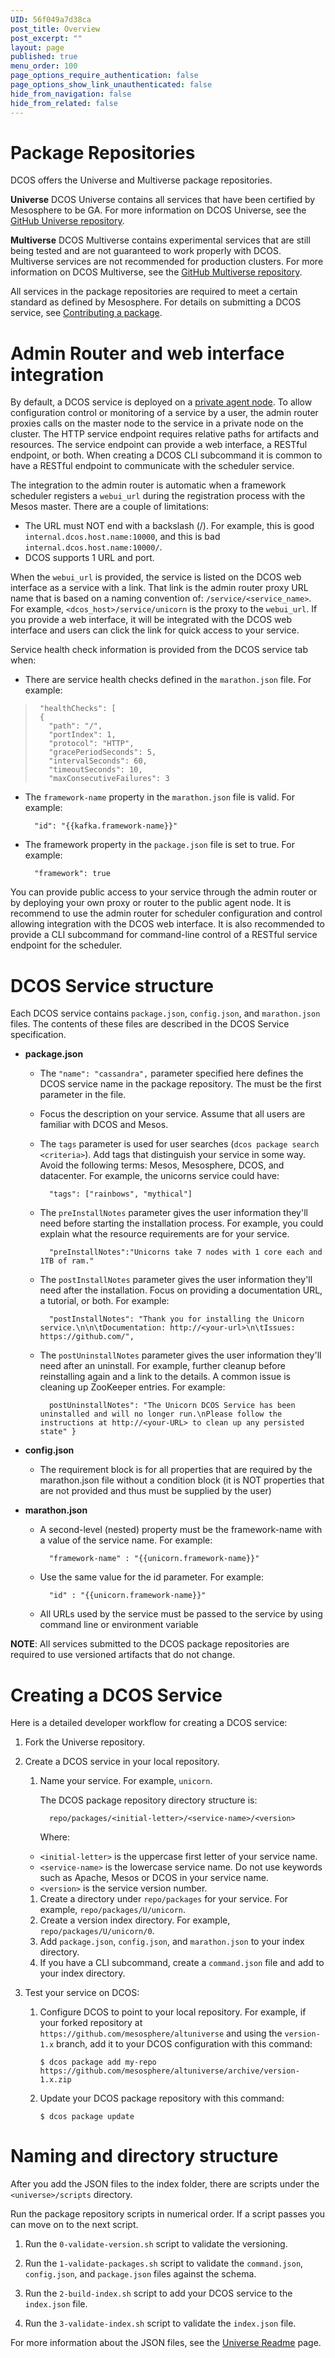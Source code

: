 ```yaml
---
UID: 56f049a7d38ca
post_title: Overview
post_excerpt: ""
layout: page
published: true
menu_order: 100
page_options_require_authentication: false
page_options_show_link_unauthenticated: false
hide_from_navigation: false
hide_from_related: false
---
```

<!-- ### <a name="integration"></a>DCOS Integration Points -->

<!-- 
There are a number of ways to extend the capabilities of the DCOS all of which center around datacenter services.  DCOS defines 2 types of services:

* **Native** - An Apache Mesos framework which requires registration with the `mesos-master`.
* **Non-Native** - A standard process that provides value to the cluster without an integration with Mesos. This seems like a standard user application deployed the distinction is this is an infrastructure service.

All of these services are deployed by Marathon and must be packaged and added to the DCOS package repository for deployment.  For Native applications, it is also possible to extend the CLI and web interface.  Non-Native service integration support is coming soon.  For the rest of this topic a native service is assumed.  All of these services require packaging and a service catalog.

 -->

# <a name="universe"></a>Package Repositories

DCOS offers the Universe and Multiverse package repositories.

**Universe** DCOS Universe contains all services that have been certified by Mesosphere to be GA. For more information on DCOS Universe, see the [GitHub Universe repository][1].

**Multiverse** DCOS Multiverse contains experimental services that are still being tested and are not guaranteed to work properly with DCOS. Multiverse services are not recommended for production clusters. For more information on DCOS Multiverse, see the [GitHub Multiverse repository][2].

All services in the package repositories are required to meet a certain standard as defined by Mesosphere. For details on submitting a DCOS service, see [Contributing a package][3].

# <a name="adminrouter"></a>Admin Router and web interface integration

By default, a DCOS service is deployed on a [private agent node][4]. To allow configuration control or monitoring of a service by a user, the admin router proxies calls on the master node to the service in a private node on the cluster. The HTTP service endpoint requires relative paths for artifacts and resources. The service endpoint can provide a web interface, a RESTful endpoint, or both. When creating a DCOS CLI subcommand it is common to have a RESTful endpoint to communicate with the scheduler service.

The integration to the admin router is automatic when a framework scheduler registers a `webui_url` during the registration process with the Mesos master. There are a couple of limitations:

*   The URL must NOT end with a backslash (/). For example, this is good `internal.dcos.host.name:10000`, and this is bad `internal.dcos.host.name:10000/`.
*   DCOS supports 1 URL and port.

When the `webui_url` is provided, the service is listed on the DCOS web interface as a service with a link. That link is the admin router proxy URL name that is based on a naming convention of: `/service/<service_name>`. For example, `<dcos_host>/service/unicorn` is the proxy to the `webui_url`. If you provide a web interface, it will be integrated with the DCOS web interface and users can click the link for quick access to your service.

Service health check information is provided from the DCOS service tab when:

*   There are service health checks defined in the `marathon.json` file. For example:

>      "healthChecks": [
>      {
>        "path": "/",
>        "portIndex": 1,
>        "protocol": "HTTP",
>        "gracePeriodSeconds": 5,
>        "intervalSeconds": 60,
>        "timeoutSeconds": 10,
>        "maxConsecutiveFailures": 3
>      
>     

*   The `framework-name` property in the `marathon.json` file is valid. For example:
    
          "id": "{{kafka.framework-name}}"
        

*   The framework property in the `package.json` file is set to true. For example:
    
          "framework": true
        

You can provide public access to your service through the admin router or by deploying your own proxy or router to the public agent node. It is recommend to use the admin router for scheduler configuration and control allowing integration with the DCOS web interface. It is also recommended to provide a CLI subcommand for command-line control of a RESTful service endpoint for the scheduler.

# DCOS Service structure

Each DCOS service contains `package.json`, `config.json`, and `marathon.json` files. The contents of these files are described in the DCOS Service specification.

<!-- This information should be replaced with link to service spec. JSH 11/23/15 -->

*   **package.json**
    
    *   The `"name": "cassandra",` parameter specified here defines the DCOS service name in the package repository. The must be the first parameter in the file. 
    *   Focus the description on your service. Assume that all users are familiar with DCOS and Mesos.
    *   The `tags` parameter is used for user searches (`dcos package search <criteria>`). Add tags that distinguish your service in some way. Avoid the following terms: Mesos, Mesosphere, DCOS, and datacenter. For example, the unicorns service could have:
        
              "tags": ["rainbows", "mythical"]
            
    
    *   The `preInstallNotes` parameter gives the user information they'll need before starting the installation process. For example, you could explain what the resource requirements are for your service.
        
              "preInstallNotes":"Unicorns take 7 nodes with 1 core each and 1TB of ram."
            
    
    *   The `postInstallNotes` parameter gives the user information they'll need after the installation. Focus on providing a documentation URL, a tutorial, or both. For example:
        
              "postInstallNotes": "Thank you for installing the Unicorn service.\n\n\tDocumentation: http://<your-url>\n\tIssues: https://github.com/",
            
    
    *   The `postUninstallNotes` parameter gives the user information they'll need after an uninstall. For example, further cleanup before reinstalling again and a link to the details. A common issue is cleaning up ZooKeeper entries. For example:
        
              postUninstallNotes": "The Unicorn DCOS Service has been uninstalled and will no longer run.\nPlease follow the instructions at http://<your-URL> to clean up any persisted state" }
            

*   **config.json**
    
    *   The requirement block is for all properties that are required by the marathon.json file without a condition block (it is NOT properties that are not provided and thus must be supplied by the user)

*   **marathon.json**
    
    *   A second-level (nested) property must be the framework-name with a value of the service name. For example:
        
              "framework-name" : "{{unicorn.framework-name}}"
            
    
    *   Use the same value for the id parameter. For example:
        
              "id" : "{{unicorn.framework-name}}"
            
    
    *   All URLs used by the service must be passed to the service by using command line or environment variable

**NOTE**: All services submitted to the DCOS package repositories are required to use versioned artifacts that do not change.

# Creating a DCOS Service

Here is a detailed developer workflow for creating a DCOS service:

1.  Fork the Universe repository.

2.  Create a DCOS service in your local repository.
    
    1.  Name your service. For example, `unicorn`.
        
        The DCOS package repository directory structure is:
        
              repo/packages/<initial-letter>/<service-name>/<version>
            
        
        Where:
    
    *   `<initial-letter>` is the uppercase first letter of your service name. 
    *   `<service-name>` is the lowercase service name. Do not use keywords such as Apache, Mesos or DCOS in your service name.
    *   `<version>` is the service version number. 
    1.  Create a directory under `repo/packages` for your service. For example, `repo/packages/U/unicorn`.
    2.  Create a version index directory. For example, `repo/packages/U/unicorn/0`.
    3.  Add `package.json`, `config.json`, and `marathon.json` to your index directory.
    4.  If you have a CLI subcommand, create a `command.json` file and add to your index directory.

3.  Test your service on DCOS:
    
    1.  Configure DCOS to point to your local repository. For example, if your forked repository at `https://github.com/mesosphere/altuniverse` and using the `version-1.x` branch, add it to your DCOS configuration with this command:
        
            $ dcos package add my-repo https://github.com/mesosphere/altuniverse/archive/version-1.x.zip
            
    
    2.  Update your DCOS package repository with this command:
        
            $ dcos package update
            

# Naming and directory structure

After you add the JSON files to the index folder, there are scripts under the `<universe>/scripts` directory.

Run the package repository scripts in numerical order. If a script passes you can move on to the next script.

1.  Run the `0-validate-version.sh` script to validate the versioning.

2.  Run the `1-validate-packages.sh` script to validate the `command.json`, `config.json`, and `package.json` files against the schema.

3.  Run the `2-build-index.sh` script to add your DCOS service to the `index.json` file.

4.  Run the `3-validate-index.sh` script to validate the `index.json` file.

For more information about the JSON files, see the [Universe Readme][1] page.

<!-- 
### <a name="dcoscli"></a>DCOS CLI

 The 

command.json
schema
access the service endpoint

Developer notes:   There currently is no support for service dependencies

over riding the framework-name (service endpoint)?
-->

 [1]: https://github.com/mesosphere/universe
 [2]: https://github.com/mesosphere/multiverse
 [3]: https://github.com/mesosphere/universe#contributing-a-package
 [4]: /administration/dcosarchitecture/#scrollNav-2